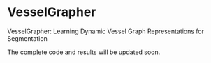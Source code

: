 # VesselGrapher
VesselGrapher: Learning Dynamic Vessel Graph Representations for Segmentation

The complete code and results will be updated soon.
